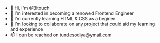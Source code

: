 - 👋 Hi, I’m @Bitouch
- 👀 I’m interested in becoming a renowed Frontend Engineer
- 🌱 I’m currently learning HTML & CSS as a beginer
- 💞️ I’m looking to collaborate on any project that could aid my learning and experience
- 📫 I can be reached on tundesodiya@ymail.com

<!---
Bitouch/Bitouch is a ✨ special ✨ repository because its `README.md` (this file) appears on your GitHub profile.
You can click the Preview link to take a look at your changes.
--->
